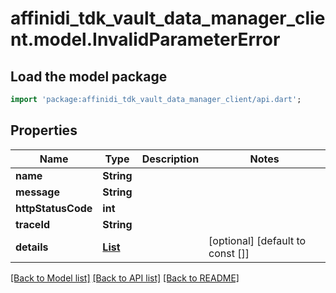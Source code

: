 # affinidi_tdk_vault_data_manager_client.model.InvalidParameterError

## Load the model package

```dart
import 'package:affinidi_tdk_vault_data_manager_client/api.dart';
```

## Properties

| Name               | Type                                                                                | Description | Notes                            |
| ------------------ | ----------------------------------------------------------------------------------- | ----------- | -------------------------------- |
| **name**           | **String**                                                                          |             |
| **message**        | **String**                                                                          |             |
| **httpStatusCode** | **int**                                                                             |             |
| **traceId**        | **String**                                                                          |             |
| **details**        | [**List<InvalidParameterErrorDetailsInner>**](InvalidParameterErrorDetailsInner.md) |             | [optional] [default to const []] |

[[Back to Model list]](../README.md#documentation-for-models) [[Back to API list]](../README.md#documentation-for-api-endpoints) [[Back to README]](../README.md)
